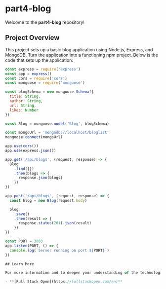 # part4-blog

Welcome to the **part4-blog** repository!

## Project Overview

This project sets up a basic blog application using Node.js, Express, and MongoDB. Turn the application into a functioning npm project. Below is the code that sets up the application:

```javascript
const express = require('express')
const app = express()
const cors = require('cors')
const mongoose = require('mongoose')

const blogSchema = new mongoose.Schema({
  title: String,
  author: String,
  url: String,
  likes: Number
})

const Blog = mongoose.model('Blog', blogSchema)

const mongoUrl = 'mongodb://localhost/bloglist'
mongoose.connect(mongoUrl)

app.use(cors())
app.use(express.json())

app.get('/api/blogs', (request, response) => {
  Blog
    .find({})
    .then(blogs => {
      response.json(blogs)
    })
})

app.post('/api/blogs', (request, response) => {
  const blog = new Blog(request.body)

  blog
    .save()
    .then(result => {
      response.status(201).json(result)
    })
})

const PORT = 3003
app.listen(PORT, () => {
  console.log(`Server running on port ${PORT}`)
})

## Learn More

For more information and to deepen your understanding of the technologies used in this project, check out the following course:

- **[Full Stack Open](https://fullstackopen.com/en)**
